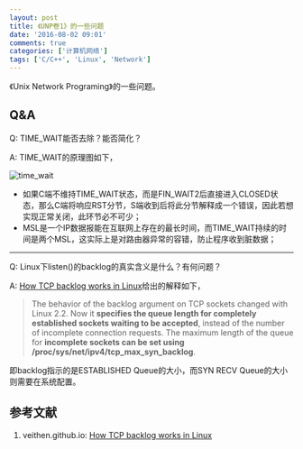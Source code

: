 ```yaml
---
layout: post
title: 《UNP卷1》的一些问题
date: '2016-08-02 09:01'
comments: true
categories: ['计算机网络']
tags: ['C/C++', 'Linux', 'Network']
---
```


《Unix Network Programing》的一些问题。

<!--more-->

## Q&A

Q: TIME_WAIT能否去除？能否简化？

A: TIME_WAIT的原理图如下，

![time_wait](/images/pics/time_wait.jpg)

- 如果C端不维持TIME_WAIT状态，而是FIN_WAIT2后直接进入CLOSED状态，那么C端将响应RST分节，S端收到后将此分节解释成一个错误，因此若想实现正常关闭，此环节必不可少；
- MSL是一个IP数据报能在互联网上存在的最长时间，而TIME_WAIT持续的时间是两个MSL，这实际上是对路由器异常的容错，防止程序收到脏数据；

------

Q: Linux下listen()的backlog的真实含义是什么？有何问题？

A: [How TCP backlog works in Linux](http://veithen.github.io/2014/01/01/how-tcp-backlog-works-in-linux.html)给出的解释如下，

> The behavior of the backlog argument on TCP sockets changed with Linux 2.2. Now it **specifies the queue length for completely established sockets waiting to be accepted**, instead of the number of incomplete connection requests. The maximum length of the queue for **incomplete sockets can be set using /proc/sys/net/ipv4/tcp_max_syn_backlog**.

即backlog指示的是ESTABLISHED Queue的大小，而SYN RECV Queue的大小则需要在系统配置。

## 参考文献

1. veithen.github.io: [How TCP backlog works in Linux](http://veithen.github.io/2014/01/01/how-tcp-backlog-works-in-linux.html)